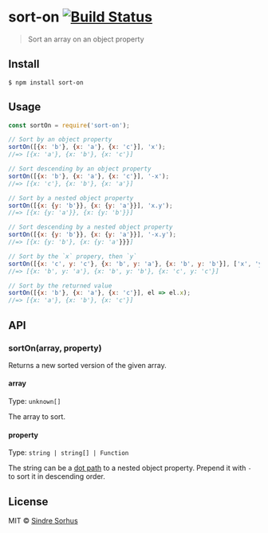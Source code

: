 # sort-on [![Build Status](https://travis-ci.org/sindresorhus/sort-on.svg?branch=master)](https://travis-ci.org/sindresorhus/sort-on)

> Sort an array on an object property


## Install

```
$ npm install sort-on
```


## Usage

```js
const sortOn = require('sort-on');

// Sort by an object property
sortOn([{x: 'b'}, {x: 'a'}, {x: 'c'}], 'x');
//=> [{x: 'a'}, {x: 'b'}, {x: 'c'}]

// Sort descending by an object property
sortOn([{x: 'b'}, {x: 'a'}, {x: 'c'}], '-x');
//=> [{x: 'c'}, {x: 'b'}, {x: 'a'}]

// Sort by a nested object property
sortOn([{x: {y: 'b'}}, {x: {y: 'a'}}], 'x.y');
//=> [{x: {y: 'a'}}, {x: {y: 'b'}}]

// Sort descending by a nested object property
sortOn([{x: {y: 'b'}}, {x: {y: 'a'}}], '-x.y');
//=> [{x: {y: 'b'}, {x: {y: 'a'}}}]

// Sort by the `x` propery, then `y`
sortOn([{x: 'c', y: 'c'}, {x: 'b', y: 'a'}, {x: 'b', y: 'b'}], ['x', 'y']);
//=> [{x: 'b', y: 'a'}, {x: 'b', y: 'b'}, {x: 'c', y: 'c'}]

// Sort by the returned value
sortOn([{x: 'b'}, {x: 'a'}, {x: 'c'}], el => el.x);
//=> [{x: 'a'}, {x: 'b'}, {x: 'c'}]
```


## API

### sortOn(array, property)

Returns a new sorted version of the given array.

#### array

Type: `unknown[]`

The array to sort.

#### property

Type: `string | string[] | Function`

The string can be a [dot path](https://github.com/sindresorhus/dot-prop) to a nested object property. Prepend it with `-` to sort it in descending order.


## License

MIT © [Sindre Sorhus](https://sindresorhus.com)
